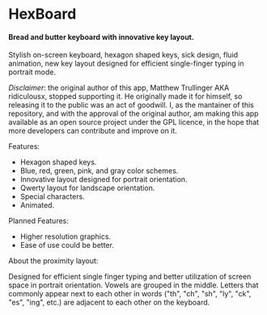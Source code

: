 HexBoard
========

#### Bread and butter keyboard with innovative key layout. ####

Stylish on-screen keyboard, hexagon shaped keys, sick design, fluid animation, new key layout designed for efficient single-finger typing in portrait mode.

_Disclaimer_: the original author of this app, Matthew Trullinger AKA ridiculousx, stopped supporting it. He originally made it for himself, so releasing it to the public was an act of goodwill. I, as the mantainer of this repository, and with the approval of the original author, am making this app available as an open source project under the GPL licence, in the hope that more developers can contribute and improve on it.

Features:

 * Hexagon shaped keys.
 * Blue, red, green, pink, and gray color schemes.
 * Innovative layout designed for portrait orientation.
 * Qwerty layout for landscape orientation.
 * Special characters.
 * Animated.

Planned Features:

 * Higher resolution graphics.
 * Ease of use could be better.

About the proximity layout:

Designed for efficient single finger typing and better utilization of screen space in portrait orientation. Vowels are grouped in the middle. Letters that commonly appear next to each other in words ("th", "ch", "sh", "ly", "ck", "es", "ing", etc.) are adjacent to each other on the keyboard.
